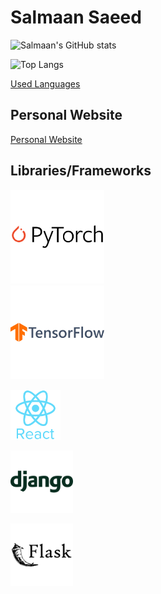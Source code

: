 # Salmaan Saeed

<!-- GitHub Stats-->
![Salmaan's GitHub stats](https://github-readme-stats.vercel.app/api?username=sagedemage&show_icons=true&theme=tokyonight)

<!-- Top Languages Card -->
![Top Langs](https://github-readme-stats.vercel.app/api/top-langs/?username=sagedemage&layout=donut&langs_count=6)

[Used Languages](used_languages.md)

<!-- Personal Website -->
## Personal Website
[Personal Website](https://sagedemage.github.io/PersonalWebsite/)

## Libraries/Frameworks
<div>
  <!-- PyTorch -->
  <img src="https://raw.githubusercontent.com/devicons/devicon/refs/heads/master/icons/pytorch/pytorch-original-wordmark.svg" width="150" height="150"/>
</div>
<div>
  <!-- TensorFlow -->
  <img src="https://raw.githubusercontent.com/devicons/devicon/refs/heads/master/icons/tensorflow/tensorflow-original-wordmark.svg" width="150" height="150"/>
</div>
<p>
  <!-- React -->
  <img src="https://raw.githubusercontent.com/devicons/devicon/master/icons/react/react-original-wordmark.svg" alt="react" width="80" height="80"/>
</p>
<p>
  <!-- Django -->
  <img src="https://raw.githubusercontent.com/devicons/devicon/master/icons/django/django-plain-wordmark.svg" alt="django" width="100" height="100"/>
</p>
<p>
  <!-- Flask -->
  <img src="https://raw.githubusercontent.com/devicons/devicon/master/icons/flask/flask-original-wordmark.svg" alt="flask" width="100" height="100"/>
</p>
<!--
**sagedemage/sagedemage** is a ✨ _special_ ✨ repository because its `README.md` (this file) appears on your GitHub profile.

Here are some ideas to get you started:

- 🔭 I’m currently working on ...
- 🌱 I’m currently learning ...
- 👯 I’m looking to collaborate on ...
- 🤔 I’m looking for help with ...
- 💬 Ask me about ...
- 📫 How to reach me: ...
- 😄 Pronouns: ...
- ⚡ Fun fact: ...
-->
